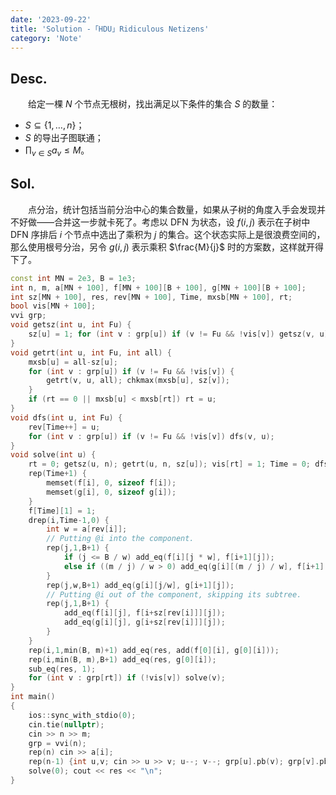 ```yaml
---
date: '2023-09-22'
title: 'Solution -「HDU」Ridiculous Netizens'
category: 'Note'
---
```


## Desc.

&emsp;&emsp;给定一棵 $N$ 个节点无根树，找出满足以下条件的集合 $S$ 的数量：

- $S \subseteq \{1,\dots,n\}$；
- $S$ 的导出子图联通；
- $\displaystyle\prod_{v \in S} a_v \leqslant M$。

## Sol.

&emsp;&emsp;点分治，统计包括当前分治中心的集合数量，如果从子树的角度入手会发现并不好做——合并这一步就卡死了。考虑以 DFN 为状态，设 $f(i,j)$ 表示在子树中 DFN 序排后 $i$ 个节点中选出了乘积为 $j$ 的集合。这个状态实际上是很浪费空间的，那么使用根号分治，另令 $g(i, j)$ 表示乘积 $\frac{M}{j}$ 时的方案数，这样就开得下了。

```cpp
const int MN = 2e3, B = 1e3;
int n, m, a[MN + 100], f[MN + 100][B + 100], g[MN + 100][B + 100];
int sz[MN + 100], res, rev[MN + 100], Time, mxsb[MN + 100], rt;
bool vis[MN + 100];
vvi grp;
void getsz(int u, int Fu) {
    sz[u] = 1; for (int v : grp[u]) if (v != Fu && !vis[v]) getsz(v, u), sz[u] += sz[v];
}
void getrt(int u, int Fu, int all) {
    mxsb[u] = all-sz[u];
    for (int v : grp[u]) if (v != Fu && !vis[v]) {
        getrt(v, u, all); chkmax(mxsb[u], sz[v]);
    }
    if (rt == 0 || mxsb[u] < mxsb[rt]) rt = u;
}
void dfs(int u, int Fu) {
    rev[Time++] = u;
    for (int v : grp[u]) if (v != Fu && !vis[v]) dfs(v, u);
}
void solve(int u) {
    rt = 0; getsz(u, n); getrt(u, n, sz[u]); vis[rt] = 1; Time = 0; dfs(rt, n); getsz(rt, n);
    rep(Time+1) {
        memset(f[i], 0, sizeof f[i]);
        memset(g[i], 0, sizeof g[i]);
    }
    f[Time][1] = 1;
    drep(i,Time-1,0) {
        int w = a[rev[i]];
        // Putting @i into the component.
        rep(j,1,B+1) {
            if (j <= B / w) add_eq(f[i][j * w], f[i+1][j]);
            else if ((m / j) / w > 0) add_eq(g[i][(m / j) / w], f[i+1][j]);
        }
        rep(j,w,B+1) add_eq(g[i][j/w], g[i+1][j]);
        // Putting @i out of the component, skipping its subtree.
        rep(j,1,B+1) {
            add_eq(f[i][j], f[i+sz[rev[i]]][j]);
            add_eq(g[i][j], g[i+sz[rev[i]]][j]);
        }
    }
    rep(i,1,min(B, m)+1) add_eq(res, add(f[0][i], g[0][i]));
    rep(i,min(B, m),B+1) add_eq(res, g[0][i]);
    sub_eq(res, 1);
    for (int v : grp[rt]) if (!vis[v]) solve(v);
}
int main()
{
    ios::sync_with_stdio(0);
    cin.tie(nullptr);
    cin >> n >> m;
    grp = vvi(n);
    rep(n) cin >> a[i];
    rep(n-1) {int u,v; cin >> u >> v; u--; v--; grp[u].pb(v); grp[v].pb(u);}
    solve(0); cout << res << "\n";
}
```